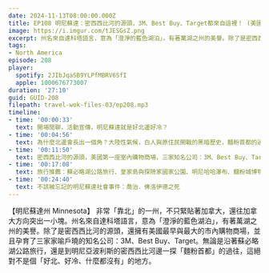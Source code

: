 ```yaml
---
date: 2024-11-13T08:00:00.000Z
title: EP108 明尼蘇達：密西西比河的源頭，3M、Best Buy、Target都來自這裡！ (美國放大鏡#19)
image: https://i.imgur.com/tJESGsZ.png
excerpt: 州名來自達科塔語言，意為「澄淨的藍色湖泊」，有著萬湖之州的美譽。除了是密西西比河的源頭，還擁有美國最早與最大的市內購物商場。無論是沿著蘇必略湖公路旅行，還是沿著明尼亞波利斯的密西西比河散步，這絕對不是個「好北、好冷、什麼都沒有」的地方。
tags:
- North America
episode: 208
player:
  spotify: 2JIbJqaSB9YLPfMBRV6SfI
  apple: 1000676773007
duration: '27:10'
guid: GUID-208
filepath: travel-wok-files-03/ep208.mp3
timeline:
- time: '00:00:33'
  text: 開場閒聊，活動宣傳，明尼蘇達就是好北邊好冷？
- time: '00:04:56'
  text: 為什麼北邊會長出一個角？大陸性氣候，白人與原住民開戰的黑暗歷史，麵粉首都的過往
- time: '00:11:50'
  text: 密西西比河的源頭，美國第一座室內購物商場，三家知名公司：3M、Best Buy、Target
- time: '00:17:08'
  text: 旅行推薦：蘇必略湖公路旅行、皇家島與探險家國家公園、明尼哈哈瀑布、麵粉城博物館、Mall of America、赫蒙族與索馬利亞移民
- time: '00:24:40'
  text: 不該被忘記的明尼蘇達社會事件：喬治．佛洛伊德之死
---
```

【明尼蘇達州 Minnesota】 非常「靠北」的一州，不只緊貼著加拿大，還往加拿大方向突出一小塊。州名來自達科塔語言，意為「澄淨的藍色湖泊」，有著萬湖之州的美譽。除了是密西西比河的源頭，還擁有美國最早與最大的市內購物商場，並且孕育了三家家喻戶曉的知名公司：3M、Best Buy、Target。無論是沿著蘇必略湖公路旅行，還是到明尼亞波利斯的密西西比河邊一探「麵粉首都」的過往，這絕對不是個「好北、好冷、什麼都沒有」的地方。
